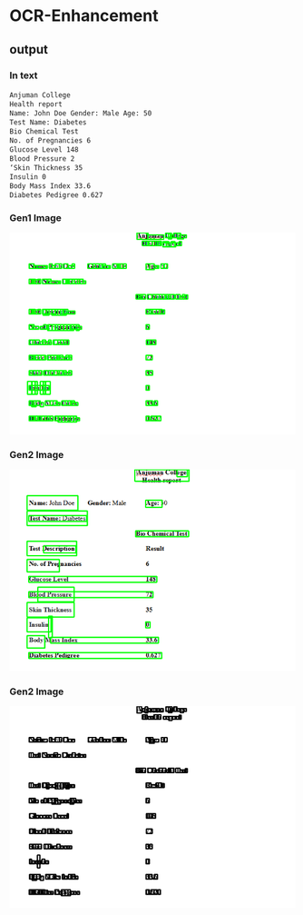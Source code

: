 # OCR-Enhancement

## output
### In text
    Anjuman College
    Health report
    Name: John Doe Gender: Male Age: 50
    Test Name: Diabetes
    Bio Chemical Test
    No. of Pregnancies 6
    Glucose Level 148
    Blood Pressure 2
    ‘Skin Thickness 35
    Insulin 0
    Body Mass Index 33.6
    Diabetes Pedigree 0.627
    
### Gen1 Image
<img src= "https://github.com/Aaris-Kazi/OCR-Enhancement/blob/main/gen1.png">


### Gen2 Image
<img src= "https://github.com/Aaris-Kazi/OCR-Enhancement/blob/main/gen2.png">

### Gen2 Image
<img src ="https://github.com/Aaris-Kazi/OCR-Enhancement/blob/main/gen3.png">
